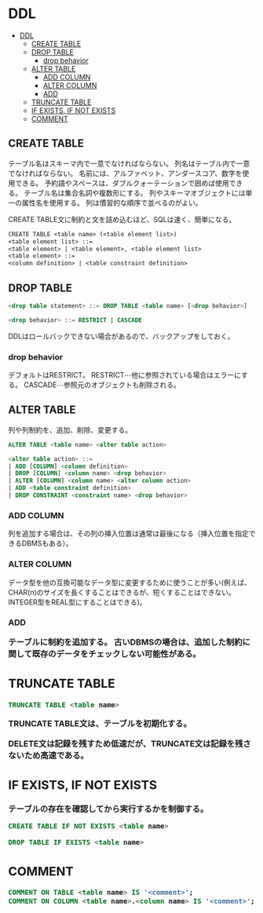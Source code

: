 # DDL

- [DDL](#ddl)
  - [CREATE TABLE](#create-table)
  - [DROP TABLE](#drop-table)
    - [drop behavior](#drop-behavior)
  - [ALTER TABLE](#alter-table)
    - [ADD COLUMN](#add-column)
    - [ALTER COLUMN](#alter-column)
    - [ADD](#add-)
  - [TRUNCATE TABLE](#truncate-table)
  - [IF EXISTS, IF NOT EXISTS](#if-exists-if-not-exists)
  - [COMMENT](#comment)

## CREATE TABLE

テーブル名はスキーマ内で一意でなければならない。
列名はテーブル内で一意でなければならない。
名前には、アルファベット、アンダースコア、数字を使用できる。
予約語やスペースは、ダブルクォーテーションで囲めば使用できる。
テーブル名は集合名詞や複数形にする。
列やスキーマオブジェクトには単一の属性名を使用する。
列は慣習的な順序で並べるのがよい。

CREATE TABLE文に制約と文を詰め込むほど、SQLは速く、簡単になる。

```txt
CREATE TABLE <table name> (<table element list>)
<table element list> ::=
<table element> | <table element>, <table element list>
<table element> ::=
<column definition> | <table constraint definition>
```

## DROP TABLE

```sql
<drop table statement> ::= DROP TABLE <table name> [<drop behavior>]

<drop behavior> ::= RESTRICT | CASCADE
```

DDLはロールバックできない場合があるので、バックアップをしておく。

### drop behavior

デフォルトはRESTRICT。
RESTRICT⋯他に参照されている場合はエラーにする。
CASCADE⋯参照元のオブジェクトも削除される。

## ALTER TABLE

列や列制約を、追加、削除、変更する。

```sql
ALTER TABLE <table name> <alter table action>

<alter table action> ::=
| ADD [COLUMN] <column definition>
| DROP [COLUMN] <column name> <drop behavior>
| ALTER [COLUMN] <column name> <alter column action>
| ADD <table constraint definition>
| DROP CONSTRAINT <constraint name> <drop behavior>
```

### ADD COLUMN

列を追加する場合は、その列の挿入位置は通常は最後になる（挿入位置を指定できるDBMSもある）。

### ALTER COLUMN

データ型を他の互換可能なデータ型に変更するために使うことが多い(例えば、CHAR(n)のサイズを長くすることはできるが、短くすることはできない。INTEGER型をREAL型にすることはできる)。

### ADD <table constraint definition>

テーブルに制約を追加する。
古いDBMSの場合は、追加した制約に関して既存のデータをチェックしない可能性がある。

## TRUNCATE TABLE

```sql
TRUNCATE TABLE <table name>
```

TRUNCATE TABLE文は、テーブルを初期化する。

DELETE文は記録を残すため低速だが、TRUNCATE文は記録を残さないため高速である。

## IF EXISTS, IF NOT EXISTS

テーブルの存在を確認してから実行するかを制御する。

```sql
CREATE TABLE IF NOT EXISTS <table name>

DROP TABLE IF EXISTS <table name>
```

## COMMENT

```sql
COMMENT ON TABLE <table name> IS '<comment>';
COMMENT ON COLUMN <table name>.<column name> IS '<comment>';
```
